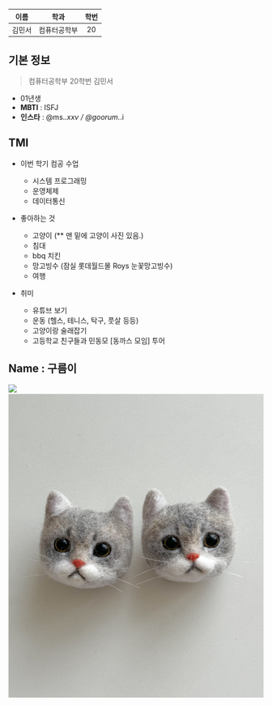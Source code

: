 | 이름 | 학과 | 학번 |
| :---: | :---: | :---: |
|김민서|컴퓨터공학부|20|

## 기본 정보
> 컴퓨터공학부 20학번 김민서
* 01년생
* **MBTI** : ISFJ
* **인스타** : @ms._.xxv / @goorum._.i


## TMI
+ 이번 학기 컴공 수업
    - 시스템  프로그래밍
    - 운영체제
    - 데이터통신

+ 좋아하는 것
    - 고양이 (** 맨 밑에 고양이 사진 있음.)
    - 침대
    - bbq 치킨
    - 망고빙수 (잠실 롯데월드몰 Roys 눈꽃망고빙수)
    - 여행
    
+ 취미
    - 유튜브 보기
    - 운동 (헬스, 테니스, 탁구, 풋살 등등)
    - 고양이랑 술래잡기
    - 고등학교 친구들과 민동모 [동까스 모임] 투어

## Name : 구름이
![](./img_minseoKim/goorum.jpg)
![](./img_minseoKim/goorum_keyring.jpg)